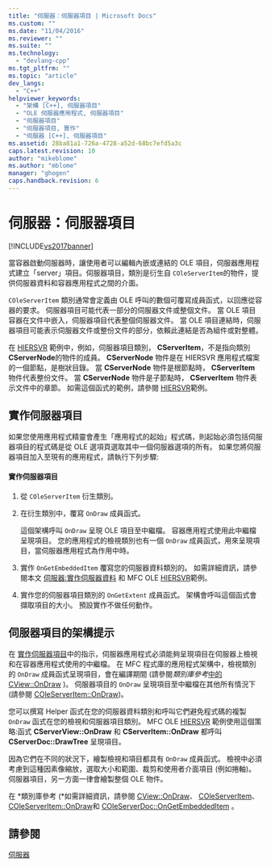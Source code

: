 ```yaml
---
title: "伺服器：伺服器項目 | Microsoft Docs"
ms.custom: ""
ms.date: "11/04/2016"
ms.reviewer: ""
ms.suite: ""
ms.technology: 
  - "devlang-cpp"
ms.tgt_pltfrm: ""
ms.topic: "article"
dev_langs: 
  - "C++"
helpviewer_keywords: 
  - "架構 [C++], 伺服器項目"
  - "OLE 伺服器應用程式, 伺服器項目"
  - "伺服器項目"
  - "伺服器項目, 實作"
  - "伺服器 [C++], 伺服器項目"
ms.assetid: 28ba81a1-726a-4728-a52d-68bc7efd5a3c
caps.latest.revision: 10
author: "mikeblome"
ms.author: "mblome"
manager: "ghogen"
caps.handback.revision: 6
---
```

# 伺服器：伺服器項目
[!INCLUDE[vs2017banner](../assembler/inline/includes/vs2017banner.md)]

當容器啟動伺服器時，讓使用者可以編輯內嵌或連結的 OLE 項目，伺服器應用程式建立「server」項目。伺服器項目，類別是衍生自 `COleServerItem`的物件，提供伺服器資料和容器應用程式之間的介面。  
  
 `COleServerItem` 類別通常會定義由 OLE 呼叫的數個可覆寫成員函式，以回應從容器的要求。  伺服器項目可能代表一部分的伺服器文件或整個文件。  當 OLE 項目容器在文件中嵌入，伺服器項目代表整個伺服器文件。  當 OLE 項目連結時，伺服器項目可能表示伺服器文件或整份文件的部分，依賴此連結是否為組件或對整體。  
  
 在 [HIERSVR](../top/visual-cpp-samples.md) 範例中，例如，伺服器項目類別， **CServerItem**，不是指向類別 **CServerNode**的物件的成員。  **CServerNode** 物件是在 HIERSVR 應用程式檔案的一個節點，是樹狀目錄。  當 **CServerNode** 物件是根節點時， **CServerItem** 物件代表整份文件。  當 **CServerNode** 物件是子節點時， **CServerItem** 物件表示文件中的章節。  如需這個函式的範例，請參閱 [HIERSVR](../top/visual-cpp-samples.md)範例。  
  
##  <a name="_core_implementing_server_items"></a> 實作伺服器項目  
 如果您使用應用程式精靈會產生「應用程式的起始」程式碼，則起始必須包括伺服器項目的程式碼是從 OLE 選項頁選取其中一個伺服器選項的所有。  如果您將伺服器項目加入至現有的應用程式，請執行下列步驟:  
  
#### 實作伺服器項目  
  
1.  從 `COleServerItem` 衍生類別。  
  
2.  在衍生類別中，覆寫 `OnDraw` 成員函式。  
  
     這個架構呼叫 `OnDraw` 呈現 OLE 項目至中繼檔。  容器應用程式使用此中繼檔呈現項目。  您的應用程式的檢視類別也有一個 `OnDraw` 成員函式，用來呈現項目，當伺服器應用程式為作用中時。  
  
3.  實作 `OnGetEmbeddedItem` 覆寫您的伺服器資料類別的。  如需詳細資訊，請參閱本文 [伺服器:實作伺服器資料](../mfc/servers-implementing-server-documents.md) 和 MFC OLE [HIERSVR](../top/visual-cpp-samples.md)範例。  
  
4.  實作您的伺服器項目類別的 `OnGetExtent` 成員函式。  架構會呼叫這個函式會擷取項目的大小。  預設實作不做任何動作。  
  
##  <a name="_core_a_tip_for_server.2d.item_architecture"></a> 伺服器項目的架構提示  
 在 [實作伺服器項目](#_core_implementing_server_items)中的指示，伺服器應用程式必須能夠呈現項目在伺服器上檢視和在容器應用程式使用的中繼檔。  在 MFC 程式庫的應用程式架構中，檢視類別的 `OnDraw` 成員函式呈現項目，會在編譯期間 \(請參閱*類別庫參考*[中的CView::OnDraw](../Topic/CView::OnDraw.md) \)。  伺服器項目的 `OnDraw` 呈現項目至中繼檔在其他所有情況下 \(請參閱 [COleServerItem::OnDraw](../Topic/COleServerItem::OnDraw.md)\)。  
  
 您可以撰寫 Helper 函式在您的伺服器資料類別和呼叫它們避免程式碼的複製 `OnDraw` 函式在您的檢視和伺服器項目類別。  MFC OLE [HIERSVR](../top/visual-cpp-samples.md) 範例使用這個策略:函式 **CServerView::OnDraw** 和 **CServerItem::OnDraw** 都呼叫 **CServerDoc::DrawTree** 呈現項目。  
  
 因為它們在不同的狀況下，繪製檢視和項目都具有 `OnDraw` 成員函式。  檢視中必須考慮到這種因素像縮放，選取大小和範圍、裁剪和使用者介面項目 \(例如捲軸\)。  伺服器項目，另一方面一律會繪製整個 OLE 物件。  
  
 在 *類別庫參考 \(*如需詳細資訊，請參閱 [CView::OnDraw](../Topic/CView::OnDraw.md)、 [COleServerItem](../mfc/reference/coleserveritem-class.md)、 [COleServerItem::OnDraw](../Topic/COleServerItem::OnDraw.md)和 [COleServerDoc::OnGetEmbeddedItem](../Topic/COleServerDoc::OnGetEmbeddedItem.md) 。  
  
## 請參閱  
 [伺服器](../mfc/servers.md)